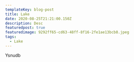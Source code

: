 ```yaml
---
templateKey: blog-post
title: Lake
date: 2020-08-25T21:21:00.150Z
description: Desc
featuredpost: true
featuredimage: 9292ff65-cd63-48ff-8f16-2fe1ae13bcb8.jpeg
tags:
  - Lake
---
```

Ysnudb